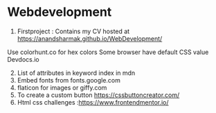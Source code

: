 # Webdevelopment

1. Firstproject : Contains my CV hosted at https://anandsharmak.github.io/WebDevelopment/

Use colorhunt.co for hex colors
Some browser have default CSS value
Devdocs.io

2. List of attributes in keyword index in mdn
3. Embed fonts from fonts.google.com
4. flaticon for images or giffy.com
5. To create a custom button https://cssbuttoncreator.com/
6. Html css challenges :https://www.frontendmentor.io/
